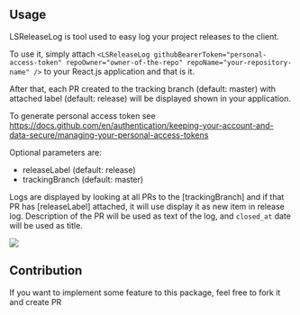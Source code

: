 ## Usage

LSReleaseLog is tool used to easy log your project releases to the client.

To use it, simply attach `<LSReleaseLog githubBearerToken="personal-access-token" repoOwner="owner-of-the-repo" repoName="your-repository-name" />` to your React.js application and that is it.

After that, each PR created to the tracking branch (default: master) with attached label (default: release) will be displayed shown in your application.

To generate personal access token see https://docs.github.com/en/authentication/keeping-your-account-and-data-secure/managing-your-personal-access-tokens

Optional parameters are:
 - releaseLabel (default: release)
 - trackingBranch (default: master)

Logs are displayed by looking at all PRs to the [trackingBranch] and if that PR has [releaseLabel] attached, it will use display it as new item in release log.
Description of the PR will be used as text of the log, and `closed_at` date will be used as title.

![](https://i.postimg.cc/28JvkFTC/Screenshot-2.png)

## Contribution
If you want to implement some feature to this package, feel free to fork it and create PR